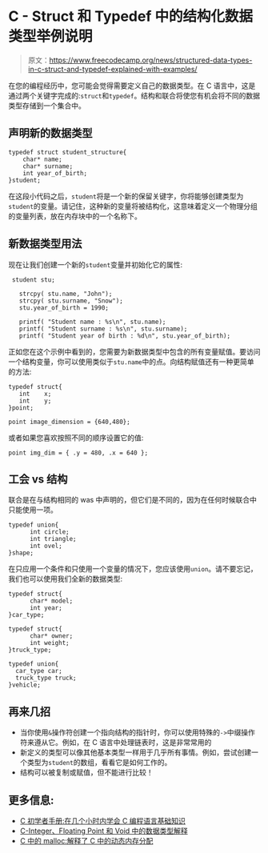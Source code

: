 # C - Struct 和 Typedef 中的结构化数据类型举例说明

> 原文：<https://www.freecodecamp.org/news/structured-data-types-in-c-struct-and-typedef-explained-with-examples/>

在您的编程经历中，您可能会觉得需要定义自己的数据类型。在 C 语言中，这是通过两个关键字完成的:`struct`和`typedef`。结构和联合将使您有机会将不同的数据类型存储到一个集合中。

## **声明新的数据类型**

```
typedef struct student_structure{
    char* name;
    char* surname;
    int year_of_birth;
}student;
```

在这段小代码之后，`student`将是一个新的保留关键字，你将能够创建类型为`student`的变量。请记住，这种新的变量将被结构化，这意味着定义一个物理分组的变量列表，放在内存块中的一个名称下。

## **新数据类型用法**

现在让我们创建一个新的`student`变量并初始化它的属性:

```
 student stu;

   strcpy( stu.name, "John");
   strcpy( stu.surname, "Snow"); 
   stu.year_of_birth = 1990;

   printf( "Student name : %s\n", stu.name);
   printf( "Student surname : %s\n", stu.surname);
   printf( "Student year of birth : %d\n", stu.year_of_birth);
```

正如您在这个示例中看到的，您需要为新数据类型中包含的所有变量赋值。要访问一个结构变量，你可以使用类似于`stu.name`中的点。向结构赋值还有一种更简单的方法:

```
typedef struct{
   int    x;
   int    y;
}point;

point image_dimension = {640,480};
```

或者如果您喜欢按照不同的顺序设置它的值:

```
point img_dim = { .y = 480, .x = 640 };
```

## **工会 vs 结构**

联合是在与结构相同的 was 中声明的，但它们是不同的，因为在任何时候联合中只能使用一项。

```
typedef union{
      int circle;
      int triangle;
      int ovel;
}shape;
```

在只应用一个条件和只使用一个变量的情况下，您应该使用`union`。请不要忘记，我们也可以使用我们全新的数据类型:

```
typedef struct{
      char* model;
      int year;
}car_type;

typedef struct{
      char* owner;
      int weight;
}truck_type;

typedef union{
  car_type car;
  truck_type truck;
}vehicle;
```

## **再来几招**

*   当你使用`&`操作符创建一个指向结构的指针时，你可以使用特殊的`->`中缀操作符来遵从它。例如，在 C 语言中处理链表时，这是非常常用的
*   新定义的类型可以像其他基本类型一样用于几乎所有事情。例如，尝试创建一个类型为`student`的数组，看看它是如何工作的。
*   结构可以被复制或赋值，但不能进行比较！

## 更多信息:

*   [C 初学者手册:在几个小时内学会 C 编程语言基础知识](https://www.freecodecamp.org/news/the-c-beginners-handbook/)
*   [C-Integer、Floating Point 和 Void 中的数据类型解释](https://www.freecodecamp.org/news/structured-data-types-in-c-struct-and-typedef-explained-with-examples/www.freecodecamp.org/news/data-types-in-c-integer-floating-point-and-void-explained/)
*   [C 中的 malloc:解释了 C 中的动态内存分配](https://www.freecodecamp.org/news/structured-data-types-in-c-struct-and-typedef-explained-with-examples/www.freecodecamp.org/news/malloc-in-c-dynamic-memory-allocation-in-c-explained/)